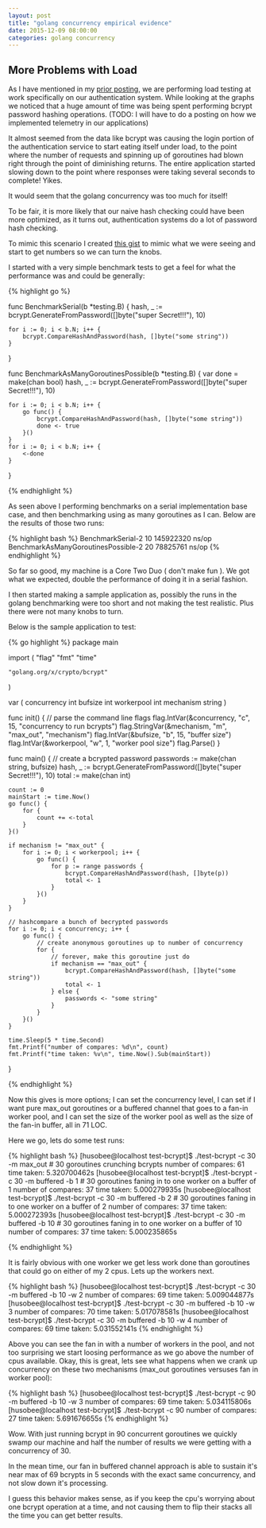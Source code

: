 ```yaml
---
layout: post
title: "golang concurrency empirical evidence"
date: 2015-12-09 08:00:00
categories: golang concurrency
---
```


## More Problems with Load

As I have mentioned in my [prior posting][redis-load], we are performing load testing at work
specifically on our authentication system.  While looking at the graphs we 
noticed that a huge amount of time was being spent performing bcrypt password
hashing operations. (TODO: I will have to do a posting on how we implemented telemetry
in our applications)

It almost seemed from the data like bcrypt was causing the login portion of the 
authentication service to start eating itself under load, to the point where the
number of requests and spinning up of goroutines had blown right through the 
point of diminishing returns.  The entire application started slowing down to 
the point where responses were taking several seconds to complete! Yikes.

It would seem that the golang concurrency was too much for itself!

To be fair, it is more likely that our naive hash checking could have been more
optimized, as it turns out, authentication systems do a lot of password hash
checking. 

To mimic this scenario I created [this gist][homework] to mimic what we were
seeing and start to get numbers so we can turn the knobs.

I started with a very simple benchmark tests to get a feel for what the 
performance was and could be generally:

{% highlight go %}

func BenchmarkSerial(b *testing.B) {
	hash, _ := bcrypt.GenerateFromPassword([]byte("super Secret!!!"), 10)

	for i := 0; i < b.N; i++ {
		bcrypt.CompareHashAndPassword(hash, []byte("some string"))
	}
}

func BenchmarkAsManyGoroutinesPossible(b *testing.B) {
	var done = make(chan bool)
	hash, _ := bcrypt.GenerateFromPassword([]byte("super Secret!!!"), 10)

	for i := 0; i < b.N; i++ {
		go func() {
			bcrypt.CompareHashAndPassword(hash, []byte("some string"))
			done <- true
		}()
	}
	for i := 0; i < b.N; i++ {
		<-done
	}
}

{% endhighlight %}

As seen above I performing benchmarks on a serial implementation base case, and 
then benchmarking using as many goroutines as I can.  Below are the results of
those two runs:

{% highlight bash %}
BenchmarkSerial-2                             10         145922320 ns/op
BenchmarkAsManyGoroutinesPossible-2           20          78825761 ns/op
{% endhighlight %}

So far so good, my machine is a Core Two Duo ( don't make fun ).  We got what we
expected, double the performance of doing it in a serial fashion.

I then started making a sample application as, possibly the runs in the golang
benchmarking were too short and not making the test realistic.  Plus there were
not many knobs to turn.

Below is the sample application to test:

{% go highlight %}
package main

import (
	"flag"
	"fmt"
	"time"

	"golang.org/x/crypto/bcrypt"
)

var (
	concurrency int
	bufsize     int
	workerpool  int
	mechanism   string
)

func init() {
	// parse the command line flags
	flag.IntVar(&concurrency, "c", 15, "concurrency to run bcrypts")
	flag.StringVar(&mechanism, "m", "max_out", "mechanism")
	flag.IntVar(&bufsize, "b", 15, "buffer size")
	flag.IntVar(&workerpool, "w", 1, "worker pool size")
	flag.Parse()
}

func main() {
	// create a bcrypted password
	passwords := make(chan string, bufsize)
	hash, _ := bcrypt.GenerateFromPassword([]byte("super Secret!!!"), 10)
	total := make(chan int)

	count := 0
	mainStart := time.Now()
	go func() {
		for {
			count += <-total
		}
	}()

	if mechanism != "max_out" {
		for i := 0; i < workerpool; i++ {
			go func() {
				for p := range passwords {
					bcrypt.CompareHashAndPassword(hash, []byte(p))
					total <- 1
				}
			}()
		}
	}

	// hashcompare a bunch of becrypted passwords
	for i := 0; i < concurrency; i++ {
		go func() {
			// create anonymous goroutines up to number of concurrency
			for {
				// forever, make this goroutine just do
				if mechanism == "max_out" {
					bcrypt.CompareHashAndPassword(hash, []byte("some string"))
					total <- 1
				} else {
					passwords <- "some string"
				}
			}
		}()
	}

	time.Sleep(5 * time.Second)
	fmt.Printf("number of compares: %d\n", count)
	fmt.Printf("time taken: %v\n", time.Now().Sub(mainStart))
}

{% endhighlight %}

Now this gives is more options; I can set the concurrency level, I can set 
if I want pure max_out goroutines or a buffered channel that goes to a fan-in
worker pool, and I can set the size of the worker pool as well as the size
of the fan-in buffer, all in 71 LOC.

Here we go, lets do some test runs:

{% highlight bash %}
[husobee@localhost test-bcrypt]$ ./test-bcrypt -c 30 -m max_out # 30 goroutines crunching bcrypts
number of compares: 61
time taken: 5.320700462s
[husobee@localhost test-bcrypt]$ ./test-bcrypt -c 30 -m buffered -b 1 # 30 goroutines faning in to one worker on a buffer of 1
number of compares: 37
time taken: 5.000279935s
[husobee@localhost test-bcrypt]$ ./test-bcrypt -c 30 -m buffered -b 2 # 30 goroutines faning in to one worker on a buffer of 2
number of compares: 37
time taken: 5.000272393s
[husobee@localhost test-bcrypt]$ ./test-bcrypt -c 30 -m buffered -b 10 # 30 goroutines faning in to one worker on a buffer of 10
number of compares: 37
time taken: 5.000235865s

{% endhighlight %}

It is fairly obvious with one worker we get less work done than goroutines that
could go on either of my 2 cpus.  Lets up the workers next.

{% highlight bash %}
[husobee@localhost test-bcrypt]$ ./test-bcrypt -c 30 -m buffered -b 10 -w 2
number of compares: 69
time taken: 5.009044877s
[husobee@localhost test-bcrypt]$ ./test-bcrypt -c 30 -m buffered -b 10 -w 3
number of compares: 70
time taken: 5.017078581s
[husobee@localhost test-bcrypt]$ ./test-bcrypt -c 30 -m buffered -b 10 -w 4
number of compares: 69
time taken: 5.031552141s
{% endhighlight %}

Above you can see the fan in with a number of workers in the pool, and not too 
surprising we start loosing performance as we go above the number of cpus 
available.  Okay, this is great, lets see what happens when we crank up
concurrency on these two mechanisms (max_out goroutines versuses fan in worker
pool):

{% highlight bash %}
[husobee@localhost test-bcrypt]$ ./test-bcrypt -c 90 -m buffered -b 10 -w 3
number of compares: 69
time taken: 5.034115806s
[husobee@localhost test-bcrypt]$ ./test-bcrypt -c 90
number of compares: 27
time taken: 5.691676655s
{% endhighlight %}

Wow.  With just running bcrypt in 90 concurrent goroutines we quickly swamp
our machine and half the number of results we were getting with a concurrency
of 30.

In the mean time, our fan in buffered channel approach is able to sustain it's near
max of 69 bcrypts in 5 seconds with the exact same concurrency, and not slow
down it's processing.

I guess this behavior makes sense, as if you keep the cpu's worrying about one 
bcrypt operation at a time, and not causing them to flip their stacks all the
time you can get better results.

[homework]: https://gist.github.com/husobee/e7613552a3c22fdb680b
[redis-load]: http://husobee.github.io/golang/redis/2015/12/04/golang-redis-strange.html

